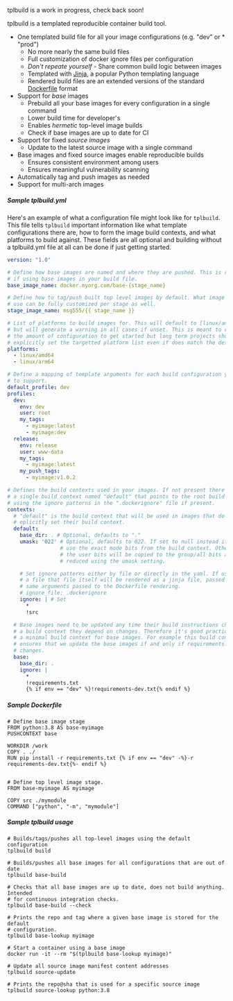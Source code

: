tplbuild is a work in progress, check back soon!


tplbuild is a templated reproducible container build tool.

* One templated build file for all your image configurations (e.g. "dev" or * "prod")
  * No more nearly the same build files
  * Full customization of docker ignore files per configuration
  * _Don't repeate yourself_ - Share common build logic between images
  * Templated with [Jinja](https://jinja.palletsprojects.com/), a popular Python templating language
  * Rendered build files are an extended versions of the standard [Dockerfile](https://docs.docker.com/engine/reference/builder/#format) format
* Support for _base_ images
  * Prebuild all your base images for every configuration in a single command
  * Lower build time for developer's
  * Enables _hermetic_ top-level image builds
  * Check if base images are up to date for CI
* Support for fixed _source images_
  * Update to the latest source image with a single command
* Base images and fixed source images enable reproducible builds
  * Ensures consistent environment among users
  * Ensures meaningful vulnerability scanning
* Automatically tag and push images as needed
* Support for multi-arch images


##### Sample tplbuild.yml

Here's an example of what a configuration file might look like for `tplbuild`.
This file tells `tplbuild` important information like what template
configurations there are, how to form the image build contexts, and what
platforms to build against. These fields are all optional and building without a
tplbuild.yml file at all can be done if just getting started.

```yaml
version: "1.0"

# Define how base images are named and where they are pushed. This is required
# if using base images in your build file.
base_image_name: docker.myorg.com/base-{stage_name}

# Define how to tag/push built top level images by default. What image tags to
# use can be fully customized per stage as well.
stage_image_name: msg555/{{ stage_name }}

# List of platforms to build images for. This will default to [linux/amd64]
# but will generate a warning in all cases if unset. This is meant to reduce
# the amount of configuration to get started but long term projects should
# explicitly set the targetted platform list even if does match the default.
platforms:
  - linux/amd64
  - linux/arm64

# Define a mapping of template arguments for each build configuration you want
# to support.
default_profile: dev
profiles:
  dev:
    env: dev
    user: root
    my_tags:
      - myimage:latest
      - myimage:dev
  release:
    env: release
    user: www-data
    my_tags:
      - myimage:latest
    my_push_tags:
      - myimage:v1.0.2

# Defines the build contexts used in your images. If not present there will be
# a single build context named "default" that points to the root build path
# using the ignore patterns in the ".dockerignore" file if present.
contexts:
  # "default" is the build context that will be used in images that do not
  # eplicitly set their build context.
  default:
    base_dir: . # Optional, defaults to "."
    umask: '022' # Optional, defaults to 022. If set to null instead it will
                 # use the exact mode bits from the build context. Otherwise
                 # the user bits will be copied to the group/all bits and then
                 # reduced using the umask setting.

    # Set ignore patterns either by file or directly in the yaml. If using
    # a file that file itself will be rendered as a jinja file, passed the
    # same arguments passed to the Dockerfile rendering.
    # ignore_file: .dockerignore
    ignore: | # Set 
      *
      !src

  # Base images need to be updated any time their build instructions change or
  # a build context they depend on changes. Therefore it's good practice to use
  # a minimal build context for base images. For example this build context
  # ensures that we update the base images if and only if requirements.txt
  # changes.
  base:
    base_dir: .
    ignore: |
      *
      !requirements.txt
      {% if env == "dev" %}!requirements-dev.txt{% endif %}
```

##### Sample Dockerfile

```
# Define base image stage
FROM python:3.8 AS base-myimage
PUSHCONTEXT base

WORKDIR /work
COPY . ./
RUN pip install -r requirements.txt {% if env == "dev" -%}-r requirements-dev.txt{%- endif %}


# Define top level image stage.
FROM base-myimage AS myimage

COPY src ./mymodule
COMMAND ["python", "-m", "mymodule"]
```


##### Sample tplbuild usage


```
# Builds/tags/pushes all top-level images using the default configuration
tplbuild build

# Builds/pushes all base images for all configurations that are out of date
tplbuild base-build

# Checks that all base images are up to date, does not build anything. Intended
# for continuous integration checks.
tplbuild base-build --check

# Prints the repo and tag where a given base image is stored for the default
# configuration.
tplbuild base-lookup myimage

# Start a container using a base image
docker run -it --rm "$(tplbuild base-lookup myimage)"

# Update all source image manifest content addresses
tplbuild source-update

# Prints the repo@sha that is used for a specific source image
tplbuild source-lookup python:3.8
```
